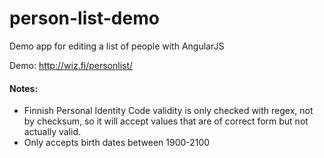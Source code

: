 # person-list-demo
Demo app for editing a list of people with AngularJS

Demo: http://wiz.fi/personlist/

#### Notes:
- Finnish Personal Identity Code validity is only checked with regex, not by checksum, so it will accept values that are of correct form but not actually valid.
- Only accepts birth dates between 1900-2100
